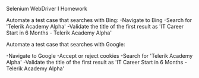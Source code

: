 Selenium WebDriver I Homework

Automate a test case that searches with Bing:
-Navigate to Bing
-Search for 'Telerik Academy Alpha'
-Validate the title of the first result as 'IT Career Start in 6 Months - Telerik Academy Alpha'

Automate a test case that searches with Google:

-Navigate to Google
-Accept or reject cookies
-Search for 'Telerik Academy Alpha'
-Validate the title of the first result as 'IT Career Start in 6 Months - Telerik Academy Alpha'
